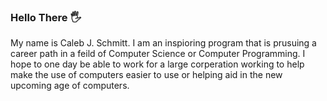 ### Hello There 🖐

My name is Caleb J. Schmitt. I am an inspioring program that is prusuing a career path in a feild of Computer Science or Computer Programming. I hope to one day be able to work for a large corperation working to help make the use of computers easier to use or helping aid in the new upcoming age of computers.
